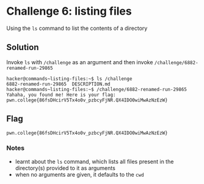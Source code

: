 # Challenge 6: listing files
Using the `ls` command to list the contents of a directory
## Solution
Invoke `ls` with `/challenge` as an argument and then invoke  `/challenge/6882-renamed-run-29865`
```
hacker@commands~listing-files:~$ ls /challenge
6882-renamed-run-29865  DESCRIPTION.md
hacker@commands~listing-files:~$ /challenge/6882-renamed-run-29865
Yahaha, you found me! Here is your flag:
pwn.college{86fsDHcirV5Tx4o0v_pzbcyFjNR.QX4IDO0wiMwAzNzEzW}
```

## Flag
`pwn.college{86fsDHcirV5Tx4o0v_pzbcyFjNR.QX4IDO0wiMwAzNzEzW}`
### Notes
- learnt about the `ls` command, which lists all files present in the directory(s) provided to it as arguments
- when no arguments are given, it defaults to the `cwd`